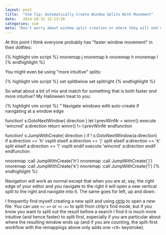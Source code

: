 ```yaml
---
layout: post
title:  "Vim Tip: Automatically Create Window Splits With Movement"
date:   2014-10-31 12:13:26
categories: vim
meta: "Don't worry about window split creation or where they will end up. Generate windows automatically with movement."
---
```

At this point I think everyone probably has "faster window movement"
in their dotfiles:

{% highlight vim script %}
nnoremap <C-j> <C-w>j
nnoremap <C-k> <C-w>k
nnoremap <C-h> <C-w>h
nnoremap <C-l> <C-w>l
{% endhighlight %}

You might even be using "more intuitive" splits:

{% highlight vim script %}
set splitbelow
set splitright
{% endhighlight %}

So what about a bit of mix and match for something that is both faster *and* more intuitive? My Halloween treat to you:

{% highlight vim script %}
" Navigate windows with auto-create if navigating at a window edge

function! s:GotoNextWindow( direction )
  let l:prevWinNr = winnr()
  execute 'wincmd' a:direction
  return winnr() != l:prevWinNr
endfunction

function! s:JumpWithCreate( direction )
  if ! s:GotoNextWindow(a:direction)
    if a:direction == 'h'
      vsplit
    elseif a:direction == 'j'
      split
    elseif a:direction == 'k'
      split
    elseif a:direction == 'l'
      vsplit
    endif
    execute 'wincmd' a:direction
  endif
endfunction

nnoremap <silent> <C-h> :<C-u>call <SID>JumpWithCreate('h')<CR>
nnoremap <silent> <C-j> :<C-u>call <SID>JumpWithCreate('j')<CR>
nnoremap <silent> <C-k> :<C-u>call <SID>JumpWithCreate('k')<CR>
nnoremap <silent> <C-l> :<C-u>call <SID>JumpWithCreate('l')<CR>
{% endhighlight %}

Navigation will work as normal except that when you are at, say, the right edge
of your editor and you navigate to the right it will open a new vertical split
to the right and navigate into it. The same goes for left, up and down.

I frequently find myself creating a new split and using [ctrlp][ctrlp] to open
a new file. You can use `<c-v>` or `<c-x>` to split from ctrlp's find mode,
but if you know you want to split out the result before a search I find it is much more intuitive
(and hence faster) to split first, especially if you are particular about where the
resulting window ends up (and if you are counting, the split-first workflow with
the remappings above only adds one `<CR>` keystroke).

[ctrlp]: https://github.com/kien/ctrlp.vim
